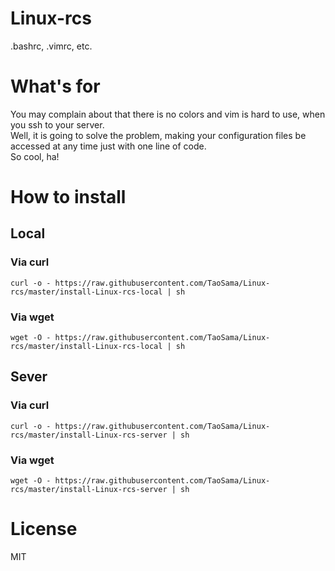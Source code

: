 # Linux-rcs
.bashrc, .vimrc, etc.

# What's for
You may complain about that there is no colors and vim is hard to use, when you ssh to your server.  
Well, it is going to solve the problem, making your configuration files be accessed at any time just with one line of code.  
So cool, ha!

# How to install

## Local

### Via curl
```shell
curl -o - https://raw.githubusercontent.com/TaoSama/Linux-rcs/master/install-Linux-rcs-local | sh
```

### Via wget
```shell
wget -O - https://raw.githubusercontent.com/TaoSama/Linux-rcs/master/install-Linux-rcs-local | sh
```

## Sever

### Via curl
```shell
curl -o - https://raw.githubusercontent.com/TaoSama/Linux-rcs/master/install-Linux-rcs-server | sh
```

### Via wget
```shell
wget -O - https://raw.githubusercontent.com/TaoSama/Linux-rcs/master/install-Linux-rcs-server | sh
```

# License
MIT
